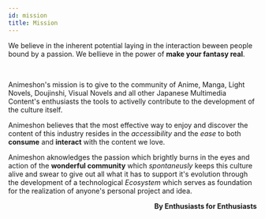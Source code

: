 ```yaml
---
id: mission
title: Mission
---
```


We believe in the inherent potential laying in the interaction beween people bound by a passion. We bellieve in the power of **make your fantasy real**.

<br />

Animeshon's mission is to give to the community of Anime, Manga, Light Novels, Doujinshi, Visual Novels and all other Japanese Multimedia Content's enthusiasts the tools to activelly contribute to the development of the culture itself.

Animeshon believes that the most effective way to enjoy and discover the content of this industry resides in the *accessibility* and the *ease* to both **consume** and **interact** with the content we love.

Animeshon aknowledges the passion which brightly burns in the eyes and action of the **wonderful community** which *spontaneusly* keeps this culture alive and swear to give out all what it has to support it's evolution through the development of a technological *Ecosystem* which serves as foundation for the realization of anyone's personal project and idea.

<p align="right"><b>By Enthusiasts for Enthusiasts</b></p>
